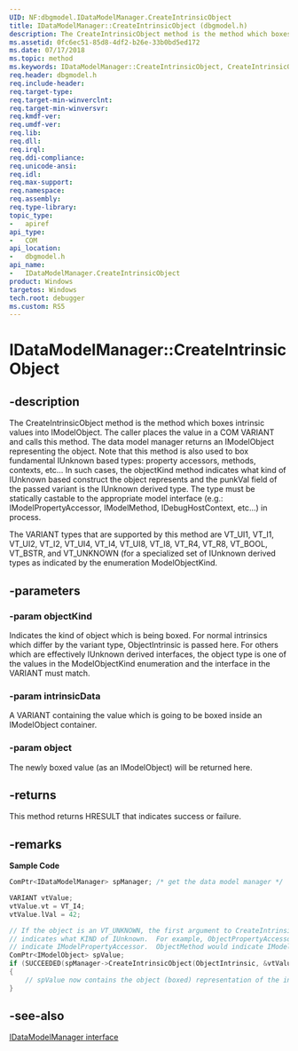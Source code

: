 ```yaml
---
UID: NF:dbgmodel.IDataModelManager.CreateIntrinsicObject
title: IDataModelManager::CreateIntrinsicObject (dbgmodel.h)
description: The CreateIntrinsicObject method is the method which boxes intrinsic values into IModelObject. The caller places the value in a COM VARIANT and calls this method. 
ms.assetid: 0fc6ec51-85d8-4df2-b26e-33b0bd5ed172
ms.date: 07/17/2018
ms.topic: method
ms.keywords: IDataModelManager::CreateIntrinsicObject, CreateIntrinsicObject, IDataModelManager.CreateIntrinsicObject, IDataModelManager::CreateIntrinsicObject, IDataModelManager.CreateIntrinsicObject
req.header: dbgmodel.h
req.include-header:
req.target-type:
req.target-min-winverclnt:
req.target-min-winversvr:
req.kmdf-ver:
req.umdf-ver:
req.lib:
req.dll:
req.irql: 
req.ddi-compliance:
req.unicode-ansi:
req.idl:
req.max-support:
req.namespace:
req.assembly:
req.type-library: 
topic_type: 
-	apiref
api_type: 
-	COM
api_location: 
-	dbgmodel.h
api_name: 
-	IDataModelManager.CreateIntrinsicObject
product: Windows
targetos: Windows
tech.root: debugger
ms.custom: RS5
---
```


# IDataModelManager::CreateIntrinsicObject


## -description

The CreateIntrinsicObject method is the method which boxes intrinsic values into IModelObject. The caller places the value in a COM VARIANT and calls this method. The data model manager returns an IModelObject representing the object. Note that this method is also used to box fundamental IUnknown based types: property accessors, methods, contexts, etc... In such cases, the objectKind method indicates what kind of IUnknown based construct the object represents and the punkVal field of the passed variant is the IUnknown derived type. The type must be statically castable to the appropriate model interface (e.g.: IModelPropertyAccessor, IModelMethod, IDebugHostContext, etc...) in process. 

The VARIANT types that are supported by this method are VT_UI1, VT_I1, VT_UI2, VT_I2, VT_UI4, VT_I4, VT_UI8, VT_I8, VT_R4, VT_R8, VT_BOOL, VT_BSTR, and VT_UNKNOWN (for a specialized set of IUnknown derived types as indicated by the enumeration ModelObjectKind. 


## -parameters

### -param objectKind

Indicates the kind of object which is being boxed. For normal intrinsics which differ by the variant type, ObjectIntrinsic is passed here. For others which are effectively IUnknown derived interfaces, the object type is one of the values in the ModelObjectKind enumeration and the interface in the VARIANT must match.


### -param intrinsicData
A VARIANT containing the value which is going to be boxed inside an IModelObject container.

### -param object
The newly boxed value (as an IModelObject) will be returned here.


## -returns

This method returns HRESULT that indicates success or failure.

## -remarks

**Sample Code**

```cpp
ComPtr<IDataModelManager> spManager; /* get the data model manager */

VARIANT vtValue;
vtValue.vt = VT_I4;
vtValue.lVal = 42;

// If the object is an VT_UNKNOWN, the first argument to CreateIntrinsicObject
// indicates what KIND of IUnknown.  For example, ObjectPropertyAccessor would 
// indicate IModelPropertyAccessor.  ObjectMethod would indicate IModelMethod, etc...
ComPtr<IModelObject> spValue;
if (SUCCEEDED(spManager->CreateIntrinsicObject(ObjectIntrinsic, &vtValue, &spValue)))
{
    // spValue now contains the object (boxed) representation of the int value 42.
}
```


## -see-also

[IDataModelManager interface](nn-dbgmodel-idatamodelmanager.md)

